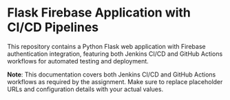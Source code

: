 # Flask Firebase Application with CI/CD Pipelines

This repository contains a Python Flask web application with Firebase authentication integration, featuring both Jenkins CI/CD and GitHub Actions workflows for automated testing and deployment.


**Note**: This documentation covers both Jenkins CI/CD and GitHub Actions workflows as required by the assignment. Make sure to replace placeholder URLs and configuration details with your actual values.